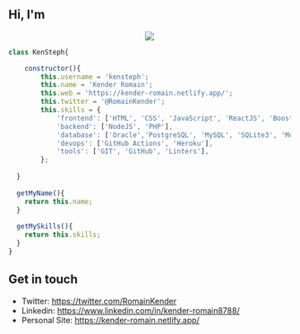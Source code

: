 ## Hi, I'm
<p align="center"><img src="https://user-images.githubusercontent.com/39686386/213936505-e8d91f5d-487c-4be3-8ed2-5a992f54b069.png"</p>
 
```javaScript
class KenSteph{

    constructor(){
        this.username = 'kensteph';
        this.name = 'Kender Romain';
        this.web = 'https://kender-romain.netlify.app/';
        this.twitter = '@RomainKender';
        this.skills = {
            'frontend': ['HTML', 'CSS', 'JavaScript', 'ReactJS', 'Boostrap', 'TailWind'],
            'backend': ['NodeJS', 'PHP'],
            'database': ['Oracle','PostgreSQL', 'MySQL', 'SQLite3', 'Mongo DB'],
            'devops': ['GitHub Actions', 'Heroku'],
            'tools': ['GIT', 'GitHub', 'Linters'],
        };
        
  }
  
  getMyName(){
    return this.name;
  }
  
  getMySkills(){
    return this.skills;
  }
}
```
## Get in touch

- Twitter: https://twitter.com/RomainKender
- Linkedin: https://www.linkedin.com/in/kender-romain8788/
- Personal Site: https://kender-romain.netlify.app/
